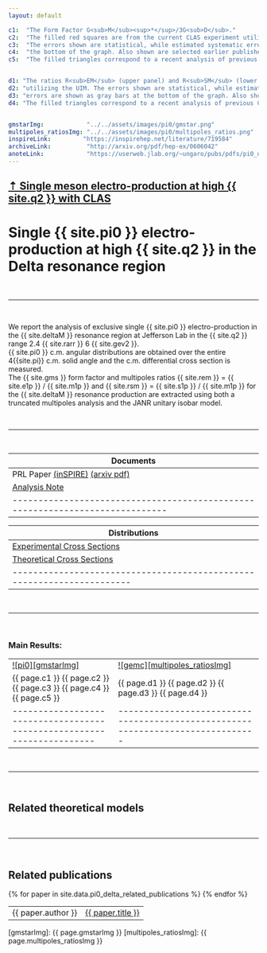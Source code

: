```yaml
---
layout: default

c1:  "The Form Factor G<sub>M</sub><sup>*</sup>/3G<sub>D</sub>."
c2:  "The filled red squares are from the current CLAS experiment utilizing the Unitary Isobar Model (UIM). "
c3:  "The errors shown are statistical, while estimated systematic errors are shown as gray bars at "
c4:  "the bottom of the graph. Also shown are selected earlier published results. "
c5:  "The filled triangles correspond to a recent analysis of previous CLAS data and the filled circles arefrom an earlier JLab Hall C experiment."


d1: "The ratios R<sub>EM</sub> (upper panel) and R<sub>SM</sub> (lower panel). The filled red squares are from the current CLAS experiment"
d2: "utilizing the UIM. The errors shown are statistical, while estimated systematic"
d3: "errors are shown as gray bars at the bottom of the graph. Also shown are selected earlier published results. "
d4: "The filled triangles correspond to a recent analysis of previous CLAS data and the filled circles are from an earlier ]Lab Hall C experiment."


gmstarImg:            "../../assets/images/pi0/gmstar.png"
multipoles_ratiosImg: "../../assets/images/pi0/multipoles_ratios.png"
inspireLink:         "https://inspirehep.net/literature/719584"
archiveLink:          "http://arxiv.org/pdf/hep-ex/0606042"
anoteLink:            "https://userweb.jlab.org/~ungaro/pubs/pdfs/pi0_delta.pdf"
---
```


## [ &#8673; Single meson electro-production at high {{ site.q2 }} with CLAS ](../meson)

# Single {{ site.pi0 }} electro-production at high {{ site.q2 }} in the Delta resonance region

<br/>

---

<br/>

We report the analysis of exclusive single {{ site.pi0 }} electro-production in the {{ site.deltaM }} resonance region at Jefferson Lab in the {{ site.q2 }} range 2.4 {{ site.rarr }} 6 {{ site.gev2 }}.<br/>
{{ site.pi0 }} c.m. angular distributions are obtained over the entire 4{{site.pi}} c.m. solid angle and the c.m. differential cross section is measured.<br/>
The {{ site.gms }} form factor and multipoles ratios {{ site.rem }} = {{ site.e1p }} / {{ site.m1p }} and {{ site.rsm }} = {{ site.s1p }} / {{ site.m1p }}  for the {{ site.deltaM }} resonance production are extracted using both a truncated multipoles analysis and the JANR unitary isobar model. 

<br/>

---

<br/>


| Documents                                                                        |
|----------------------------------------------------------------------------------|
| PRL Paper [(inSPIRE)]({{page.inspireLink}}) [(arxiv pdf)]({{page.archiveLink}}) |
| [Analysis Note]({{page.anoteLink}})                                              |
| -----------------------------------------------------------------------------    |



| Distributions                                                          | 
|------------------------------------------------------------------------|
| [Experimental Cross Sections](distributions/cross_sections)            | 
| [Theoretical Cross Sections](distributions/theo_cross_sections)        | 
| ---------------------------------------------------------------------- | 



<br/>

---

<br/>

### Main Results:

|                                                                        |                                                                                 |
|------------------------------------------------------------------------|---------------------------------------------------------------------------------|
| [![pi0][gmstarImg]]({{page.gmstarImg}})                                | [![gemc][multipoles_ratiosImg]]({{page.multipoles_ratiosImg}})                  |
| {{ page.c1 }} {{ page.c2 }} {{ page.c3 }} {{ page.c4 }} {{ page.c5 }}  | {{ page.d1 }} {{ page.d2 }} {{ page.d3 }} {{ page.d4 }}                         |
| ---------------------------------------------------------------------- | ------------------------------------------------------------------------------- |


<br/>

---


<br/>


## Related theoretical models


<br/>

___

<br/>


## Related publications

<table class="alternate">
	{% for paper in site.data.pi0_delta_related_publications %}
		<tr>
            <td> {{ paper.author }} </td>
            <td> <a href="{{ paper.link }}"> {{ paper.title }}</a> </td>
        </tr>
	{% endfor %}
</table>

[gmstarImg]: {{ page.gmstarImg }}
[multipoles_ratiosImg]: {{ page.multipoles_ratiosImg }}


